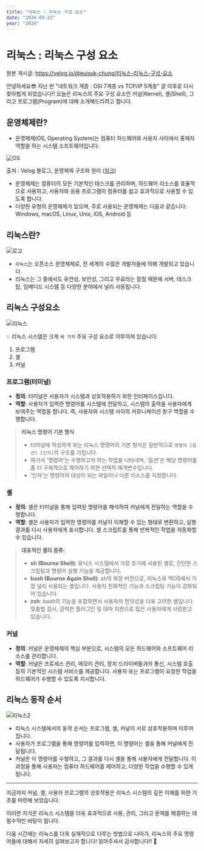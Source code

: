 ```yaml
---
title: "리눅스 : 리눅스 구성 요소"
date: "2024-03-22"
year: "2024"
---
```


# 리눅스 : 리눅스 구성 요소

원본 게시글: https://velog.io/@euisuk-chung/리눅스-리눅스-구성-요소



안녕하세요😎 지난 번 "네트워크 계층 : OSI 7계층 vs TCP/IP 5계층" 글 이후로 다시 찾아뵙게 되었습니다!! 오늘은 리눅스의 주요 구성 요소인 커널(Kernel), 셸(Shell), 그리고 프로그램(Program)에 대해 소개해드리려고 합니다.

운영체제란?
------

* 운영체제(OS, Operating System)는 컴퓨터 하드웨어와 사용자 사이에서 중재자 역할을 하는 시스템 소프트웨어입니다.

![OS](https://velog.velcdn.com/images/euisuk-chung/post/ac1ea715-a84c-40be-a8cb-3ed9b37ca2a1/image.png)  

출처 : Velog 블로그, 운영체제 구조와 원리 ([링크](https://velog.io/@brian_kim/OS-%EC%9A%B4%EC%98%81%EC%B2%B4%EC%A0%9C-%EA%B5%AC%EC%A1%B0%EC%99%80-%EC%9B%90%EB%A6%AC))

* 운영체제는 컴퓨터의 모든 기본적인 태스크를 관리하며, 하드웨어 리소스를 효율적으로 사용하고, 사용자와 응용 프로그램이 컴퓨터를 쉽고 효과적으로 사용할 수 있도록 합니다.
* 다양한 유형의 운영체제가 있으며, 주로 사용되는 운영체제는 다음과 같습니다: Windows, macOS, Linux, Unix, iOS, Android 등

리눅스란?
-----

![로고](https://velog.velcdn.com/images/euisuk-chung/post/327735a7-ae7e-4075-bb6b-6401c5f7c6e2/image.png)

* `리눅스`는 오픈소스 운영체제로, 전 세계의 수많은 개발자들에 의해 개발되고 있습니다.
* 리눅스는 그 중에서도 유연성, 보안성, 그리고 무료라는 장점 때문에 서버, 데스크탑, 임베디드 시스템 등 다양한 분야에서 널리 사용됩니다.

리눅스 구성요소
--------

![리눅스](https://velog.velcdn.com/images/euisuk-chung/post/480cdb91-9379-4ea1-8f60-5fe5b29a100a/image.png)

💡 리눅스 시스템은 크게 `세 가지` 주요 구성 요소로 이루어져 있습니다:

1. 프로그램
2. 셸
3. 커널

### 프로그램(터미널)

* **정의**: 터미널은 사용자가 시스템과 상호작용하기 위한 인터페이스입니다.
* **역할**: 사용자가 입력한 명령어를 시스템에 전달하고, 시스템의 출력을 사용자에게 보여주는 역할을 합니다. 즉, 사용자와 시스템 사이의 커뮤니케이션 창구 역할을 수행합니다.

> **리눅스 명령어 기본 형식**
> 
> * 터미널에 작성하게 되는 리눅스 명령어의 기본 형식은 일반적으로 `명령어 [옵션] [인자]`의 구조를 가집니다.
> * 여기서 '명령어'는 수행하고자 하는 작업을 나타내며, '옵션'은 해당 명령어를 좀 더 구체적으로 제어하기 위한 선택적 매개변수입니다.
> * '인자'는 명령어의 대상이 되는 파일이나 다른 리소스를 지정합니다.

### 셸

* **정의**: 셸은 터미널을 통해 입력된 명령어를 해석하여 커널에게 전달하는 역할을 수행합니다.
* **역할**: 셸은 사용자가 입력한 명령어를 커널이 이해할 수 있는 형태로 변환하고, 실행 결과를 다시 사용자에게 표시합니다. 셸 스크립트를 통해 반복적인 작업을 자동화할 수 있습니다.

> **대표적인 셸의 종류:**
> 
> * **sh (Bourne Shell)**: 유닉스 시스템에서 가장 초기에 사용된 셸로, 간단한 스크립팅과 명령어 실행 기능을 제공합니다.
> * **bash (Bourne Again Shell)**: sh의 확장 버전으로, 리눅스와 맥OS에서 가장 널리 사용되는 셸입니다. 사용자 친화적인 기능과 스크립팅 기능이 강화되어 있습니다.
> * **zsh**: bash의 기능을 포함하면서 사용자의 편의성을 더욱 고려한 셸입니다. 맞춤법 검사, 강력한 플러그인 및 테마 지원으로 많은 사용자에게 사랑받고 있습니다.

### 커널

* **정의**: 커널은 운영체제의 핵심 부분으로, 시스템의 모든 하드웨어와 소프트웨어 리소스를 관리합니다.
* **역할**: 커널은 프로세스 관리, 메모리 관리, 장치 드라이버들과의 통신, 시스템 호출 등의 기본적인 시스템 서비스를 제공합니다. 사용자 또는 프로그램이 요청한 작업을 하드웨어가 수행할 수 있도록 지시합니다.

리눅스 동작 순서
---------

![리눅스2](https://velog.velcdn.com/images/euisuk-chung/post/7140efe9-2f3a-48ec-9653-375e5bd37070/image.png)

* 리눅스 시스템에서의 동작 순서는 프로그램, 셸, 커널이 서로 상호작용하며 이루어집니다.
* 사용자가 프로그램을 통해 명령어를 입력하면, 이 명령어는 셸을 통해 커널에게 전달됩니다.
* 커널은 이 명령어를 수행하고, 그 결과를 다시 셸을 통해 사용자에게 전달합니다. 이 과정을 통해 사용자는 컴퓨터 하드웨어를 제어하고, 다양한 작업을 수행할 수 있게 됩니다.

---

지금까지 커널, 셸, 사용자 프로그램의 상호작용은 리눅스 시스템의 깊은 이해를 위한 기초를 마련해 보았습니다.

이러한 지식은 리눅스 시스템을 더욱 효과적으로 사용, 관리, 그리고 문제를 해결하는 데 필수적인 바탕이 됩니다.

다음 시간에는 리눅스를 더욱 실제적으로 다루는 방법으로 나아가, 리눅스의 주요 명령어들에 대해서 자세히 살펴보고자 합니다! 읽어주셔서 감사합니다!! 📖

